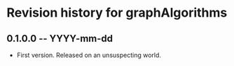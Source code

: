 # Revision history for graphAlgorithms

## 0.1.0.0  -- YYYY-mm-dd

* First version. Released on an unsuspecting world.

